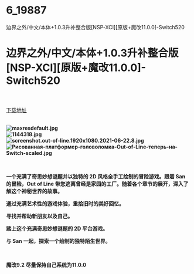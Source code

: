 # 6_19887
边界之外/中文/本体+1.0.3升补整合版[NSP-XCI][原版+魔改11.0.0]-Switch520
# 边界之外/中文/本体+1.0.3升补整合版[NSP-XCI][原版+魔改11.0.0]-Switch520
 <br/></br>
[下载地址](https://www.switch520.cc/article/19887 "下载地址")
<br/></br>

<p><strong><img title="maxresdefault.jpg" src="https://www.switch520.cc/muke_img/2021_07_08_fe3fad6aeb0bf.jpg" alt="maxresdefault.jpg"></strong><br>
<strong><img title="1144318.jpg" src="https://www.switch520.cc/muke_img/2021_07_08_ee61c3867cf78.jpg" alt="1144318.jpg"></strong><br>
<strong><img title="screenshot.out-of-line.1920x1080.2021-06-22.8.jpg" src="https://www.switch520.cc/muke_img/2021_07_08_fc2d5336053ba.jpg" alt="screenshot.out-of-line.1920x1080.2021-06-22.8.jpg"></strong><br>
<strong><img title="Рисованная-платформер-головоломка-Out-of-Line-теперь-на-Switch-scaled.jpg" src="https://www.switch520.cc/muke_img/2021_07_08_1c6c324bcd1e6.jpg" alt="Рисованная-платформер-головоломка-Out-of-Line-теперь-на-Switch-scaled.jpg"></strong></p>
<p>&nbsp;</p>
<p><strong>一个充满了奇思妙想谜题并以独特的 2D 风格全手工绘制的冒险游戏。跟着 San 的冒险，Out of Line 带您逃离曾经是家园的工厂。随着各个章节的展开，深入了解这个神秘世界的故事。</strong></p>
<p><strong>通过充满艺术性的游戏体验，重拾旧时的美好回忆。</strong></p>
<p><strong>寻找并帮助新朋友以及自己。</strong></p>
<p><strong>踏上这个充满奇思妙想谜题的 2D 平台游戏。</strong></p>
<p><strong>与 San 一起，探索一个绘制的独特陌生世界。</strong></p>
<p>&nbsp;</p>
<p><strong>魔改9.2 尽量保持自己系统为11.0.0</strong></p>
